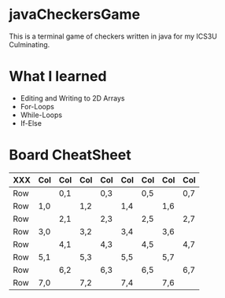 # javaCheckersGame
This is a terminal game of checkers written in java for my ICS3U Culminating.

# What I learned
* Editing and Writing to 2D Arrays
* For-Loops
* While-Loops
* If-Else
# Board CheatSheet
|XXX|Col|Col|Col|Col|Col|Col|Col|Col|
|---|---|---|---|---|---|---|---|---|
|Row|   |0,1|   |0,3|   |0,5|   |0,7|
|Row|1,0|   |1,2|   |1,4|   |1,6|   | 
|Row|   |2,1|   |2,3|   |2,5|   |2,7|
|Row|3,0|   |3,2|   |3,4|   |3,6|   |
|Row|   |4,1|   |4,3|   |4,5|   |4,7|
|Row|5,1|   |5,3|   |5,5|   |5,7|   |
|Row|   |6,2|   |6,3|   |6,5|   |6,7|
|Row|7,0|   |7,2|   |7,4|   |7,6|   |
